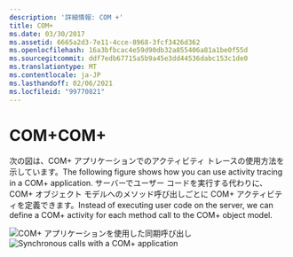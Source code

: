 ```yaml
---
description: '詳細情報: COM +'
title: COM+
ms.date: 03/30/2017
ms.assetid: 6665a2d3-7e11-4cce-8968-3fcf3426d362
ms.openlocfilehash: 16a3bfbcac4e59d90db32a855406a81a1be0f55d
ms.sourcegitcommit: ddf7edb67715a5b9a45e3dd44536dabc153c1de0
ms.translationtype: MT
ms.contentlocale: ja-JP
ms.lasthandoff: 02/06/2021
ms.locfileid: "99770821"
---
```

# <a name="com"></a><span data-ttu-id="674cf-103">COM+</span><span class="sxs-lookup"><span data-stu-id="674cf-103">COM+</span></span>

<span data-ttu-id="674cf-104">次の図は、COM+ アプリケーションでのアクティビティ トレースの使用方法を示しています。</span><span class="sxs-lookup"><span data-stu-id="674cf-104">The following figure shows how you can use activity tracing in a COM+ application.</span></span> <span data-ttu-id="674cf-105">サーバーでユーザー コードを実行する代わりに、COM+ オブジェクト モデルへのメソッド呼び出しごとに COM+ アクティビティを定義できます。</span><span class="sxs-lookup"><span data-stu-id="674cf-105">Instead of executing user code on the server, we can define a COM+ activity for each method call to the COM+ object model.</span></span>  
  
 <span data-ttu-id="674cf-106">![COM&#43; アプリケーションを使用した同期呼び出し](media/com-tracing.gif "Com + トレース")</span><span class="sxs-lookup"><span data-stu-id="674cf-106">![Synchronous calls with a COM&#43; application](media/com-tracing.gif "Com+Tracing")</span></span>
